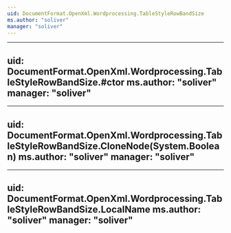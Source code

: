 ```yaml
---
uid: DocumentFormat.OpenXml.Wordprocessing.TableStyleRowBandSize
ms.author: "soliver"
manager: "soliver"
---
```


---
uid: DocumentFormat.OpenXml.Wordprocessing.TableStyleRowBandSize.#ctor
ms.author: "soliver"
manager: "soliver"
---

---
uid: DocumentFormat.OpenXml.Wordprocessing.TableStyleRowBandSize.CloneNode(System.Boolean)
ms.author: "soliver"
manager: "soliver"
---

---
uid: DocumentFormat.OpenXml.Wordprocessing.TableStyleRowBandSize.LocalName
ms.author: "soliver"
manager: "soliver"
---
